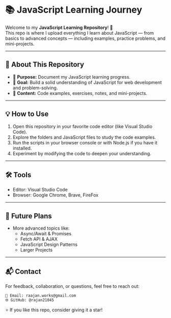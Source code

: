# 📚 JavaScript Learning Journey

Welcome to my **JavaScript Learning Repository**! 🚀  
This repo is where I upload everything I learn about JavaScript — from basics to advanced concepts — including examples, practice problems, and mini-projects.

---

## 📌 About This Repository
- 📝 **Purpose:** Document my JavaScript learning progress.
- 🎯 **Goal:** Build a solid understanding of JavaScript for web development and problem-solving.
- 📂 **Content:** Code examples, exercises, notes, and mini-projects.

---

## 💡 How to Use

1. Open this repository in your favorite code editor (like Visual Studio Code).  
2. Explore the folders and JavaScript files to study the code examples.  
3. Run the scripts in your browser console or with Node.js if you have it installed.  
4. Experiment by modifying the code to deepen your understanding.

---

## 🛠 Tools 
- Editor: Visual Studio Code
- Browser: Google Chrome, Brave, FireFox

---

## 🚀 Future Plans
- More advanced topics like:
    - Async/Await & Promises
    - Fetch API & AJAX
    - JavaScript Design Patterns
    - Larger Projects

---

## 📬 Contact

For feedback, collaboration, or questions, feel free to reach out:

	📧 Email: raajan.works@gmail.com
	🌐 GitHub: @rajan21045


⭐ If you like this repo, consider giving it a star!
